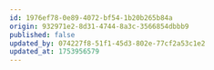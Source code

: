 ```yaml
---
id: 1976ef78-0e89-4072-bf54-1b20b265b84a
origin: 932971e2-8d31-4744-8a3c-3566854dbbb9
published: false
updated_by: 074227f8-51f1-45d3-802e-77cf2a53c1e2
updated_at: 1753956579
---
```

